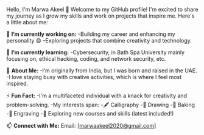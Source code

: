 Hello, I'm Marwa Akeel 👋
Welcome to my GitHub profile! I'm excited to share my journey as I grow my skills and work on projects that inspire me. Here's a little about me:

🔭 **I’m currently working on:**
-Building my career and enhancing my personality 😄
-Exploring projects that combine creativity and technology.

🌱 **I’m currently learning:**
-Cybersecurity, in Bath Spa University mainly focusing on, ethical hacking, coding, and network security, etc.

💬 **About Me:**
-I’m originally from India, but I was born and raised in the UAE.
-I love staying busy with creative activities, which is where I feel most inspired.

⚡ **Fun Fact:**
-I'm a multifaceted individual with a knack for creativity and problem-solving.
-My interests span:
    -🖋️ Calligraphy
    -🎨 Drawing
    -🍰 Baking
    -🔨 Engraving
    -📖 Exploring new courses and skills (latest included!)

📫 **Connect with Me:**
Email: [marwaakeel2020@gmail.com]




